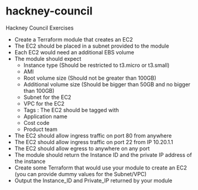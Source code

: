 # hackney-council

Hackney Council Exercises

- Create a Terraform module that creates an EC2
- The EC2 should be placed in a subnet provided to the module
- Each EC2 would need an additional EBS volume
- The module should expect
  - Instance type (Should be restricted to t3.micro or t3.small)
  - AMI
  - Root volume size (Should not be greater than 100GB)
  - Additional volume size (Should be bigger than 50GB and no bigger than 100GB)
  - Subnet for the EC2
  - VPC for the EC2
  - Tags : The EC2 should be tagged with
   - Application name
   - Cost code
   - Product team
- The EC2 should allow ingress traffic on port 80 from anywhere
- The EC2 should allow ingress traffic on port 22 from IP 10.20.1.1
- The EC2 should allow egress to anywhere on any port
- The module should return the Instance ID and the private IP address of the instance
- Create some Terraform that would use your module to create an EC2 (you can provide dummy values for the Subnet/VPC)
- Output the Instance_ID and Private_IP returned by your module
